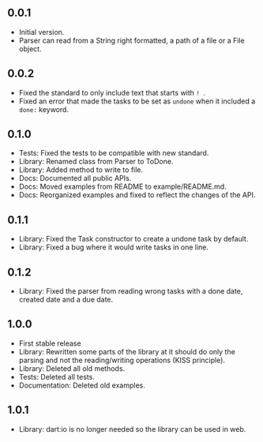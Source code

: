 ## 0.0.1

- Initial version.
- Parser can read from a String right formatted, a path of a file or a File object.

## 0.0.2
- Fixed the standard to only include text that starts with `! `.
- Fixed an error that made the tasks to be set as `undone` when it included a `done:` keyword.

## 0.1.0
- Tests: Fixed the tests to be compatible with new standard.
- Library: Renamed class from Parser to ToDone.
- Library: Added method to write to file.
- Docs: Documented all public APIs.
- Docs: Moved examples from README to example/README.md.
- Docs: Reorganized examples and fixed to reflect the changes of the API.

## 0.1.1
- Library: Fixed the Task constructor to create a undone task by default.
- Library: Fixed a bug where it would write tasks in one line.

## 0.1.2
- Library: Fixed the parser from reading wrong tasks with a done date, created date and a due date.

## 1.0.0
- First stable release
- Library: Rewritten some parts of the library at it should do only the parsing and not the reading/writing operations (KISS principle).
- Library: Deleted all old methods.
- Tests: Deleted all tests.
- Documentation: Deleted old examples.

## 1.0.1
- Library: dart:io is no longer needed so the library can be used in web.